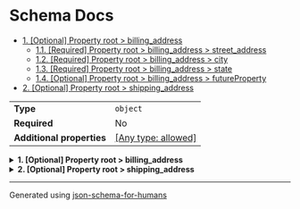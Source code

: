 # Schema Docs

- [1. [Optional] Property root > billing_address](#billing_address-72657373)
  - [1.1. [Required] Property root > billing_address > street_address](#billing_address_street_address-72657373)
  - [1.2. [Required] Property root > billing_address > city](#billing_address_city-63697479)
  - [1.3. [Required] Property root > billing_address > state](#billing_address_state-74617465)
  - [1.4. [Optional] Property root > billing_address > futureProperty](#billing_address_futureProperty-65727479)
- [2. [Optional] Property root > shipping_address](#shipping_address-72657373)

|                           |                                                                           |
| ------------------------- | ------------------------------------------------------------------------- |
| **Type**                  | `object`                                                                  |
| **Required**              | No                                                                        |
| **Additional properties** | [[Any type: allowed]](# "Additional Properties of any type are allowed.") |

<details>
<summary><strong> <a name="billing_address-72657373"></a>1. [Optional] Property root > billing_address</strong>  

</summary>
<blockquote>

|                           |                                                                           |
| ------------------------- | ------------------------------------------------------------------------- |
| **Type**                  | `object`                                                                  |
| **Required**              | No                                                                        |
| **Additional properties** | [[Any type: allowed]](# "Additional Properties of any type are allowed.") |
| **Defined in**            | #/definitions/address                                                     |

<details>
<summary><strong> <a name="billing_address_street_address-72657373"></a>1.1. [Required] Property root > billing_address > street_address</strong>  

</summary>
<blockquote>

|              |          |
| ------------ | -------- |
| **Type**     | `string` |
| **Required** | Yes      |

</blockquote>
</details>

<details>
<summary><strong> <a name="billing_address_city-63697479"></a>1.2. [Required] Property root > billing_address > city</strong>  

</summary>
<blockquote>

|              |          |
| ------------ | -------- |
| **Type**     | `string` |
| **Required** | Yes      |

</blockquote>
</details>

<details>
<summary><strong> <a name="billing_address_state-74617465"></a>1.3. [Required] Property root > billing_address > state</strong>  

</summary>
<blockquote>

|              |          |
| ------------ | -------- |
| **Type**     | `string` |
| **Required** | Yes      |

</blockquote>
</details>

<details>
<summary><strong> <a name="billing_address_futureProperty-65727479"></a>1.4. [Optional] Property root > billing_address > futureProperty</strong>  

</summary>
<blockquote>

|              |        |
| ------------ | ------ |
| **Type**     | `null` |
| **Required** | No     |

</blockquote>
</details>

</blockquote>
</details>

<details>
<summary><strong> <a name="shipping_address-72657373"></a>2. [Optional] Property root > shipping_address</strong>  

</summary>
<blockquote>

|                           |                                                                           |
| ------------------------- | ------------------------------------------------------------------------- |
| **Type**                  | `object`                                                                  |
| **Required**              | No                                                                        |
| **Additional properties** | [[Any type: allowed]](# "Additional Properties of any type are allowed.") |
| **Same definition as**    | [billing_address](#billing_address)                                       |

</blockquote>
</details>

----------------------------------------------------------------------------------------------------------------------------
Generated using [json-schema-for-humans](https://github.com/coveooss/json-schema-for-humans)